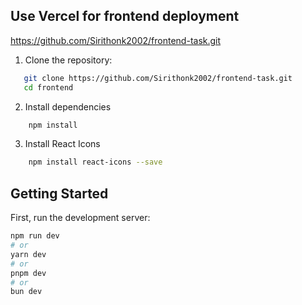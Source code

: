 
## Use Vercel for frontend deployment
https://github.com/Sirithonk2002/frontend-task.git

1. Clone the repository:

```bash
   git clone https://github.com/Sirithonk2002/frontend-task.git
   cd frontend
```
2. Install dependencies
```bash
    npm install
 ```
3. Install React Icons
```bash
    npm install react-icons --save  

```
## Getting Started

First, run the development server:

```bash
npm run dev
# or
yarn dev
# or
pnpm dev
# or
bun dev
```
